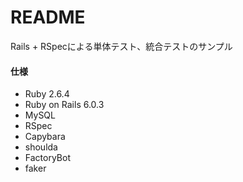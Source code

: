 # README

Rails + RSpecによる単体テスト、統合テストのサンプル  

#### 仕様
* Ruby 2.6.4
* Ruby on Rails 6.0.3
* MySQL
* RSpec
* Capybara
* shoulda
* FactoryBot
* faker
